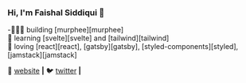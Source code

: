 ### Hi, I'm Faishal Siddiqui 👋

<!--
**thefaishalsiddiqui/thefaishalsiddiqui** is a ✨ _special_ ✨ repository because its `README.md` (this file) appears on your GitHub profile.
-->


-👨🏼‍💻 building [murphee][murphee]  
🧠 learning [svelte][svelte] and [tailwind][tailwind]  
💜 loving [react][react], [gatsby][gatsby], [styled-components][styled], [jamstack][jamstack]  




🏡 [website][website] **|** 
🐦 [twitter][twitter] **|** 




[website]: thefaishalsiddiqui.github.io
[twitter]: https://twitter.com/thefaishalsid



